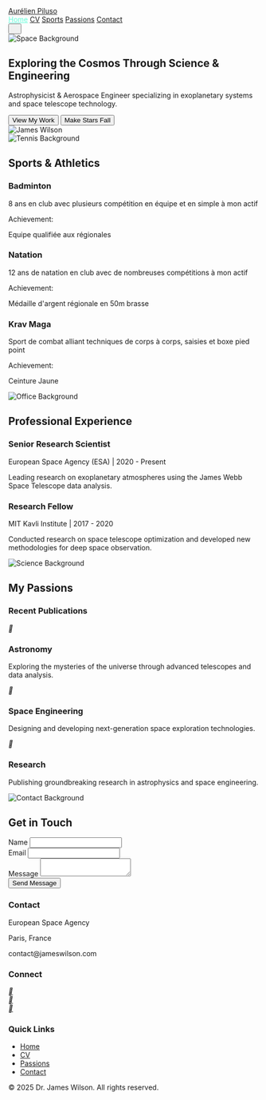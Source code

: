 <!DOCTYPE html>
<html lang="en">
<head>
<meta charset="UTF-8">
<meta name="viewport" content="width=device-width, initial-scale=1.0">
<title>Dr. James Wilson - Astrophysicist & Engineer</title>
<script src="https://cdn.tailwindcss.com"></script>
<script>
tailwind.config = {
theme: {
extend: {
colors: {
primary: '#0A192F',
secondary: '#64FFDA'
},
borderRadius: {
'none': '0px',
'sm': '4px',
DEFAULT: '8px',
'md': '12px',
'lg': '16px',
'xl': '20px',
'2xl': '24px',
'3xl': '32px',
'full': '9999px',
'button': '8px'
}
}
}
}
</script>
<link rel="preconnect" href="https://fonts.googleapis.com">
<link rel="preconnect" href="https://fonts.gstatic.com" crossorigin>
<link href="https://fonts.googleapis.com/css2?family=Pacifico&family=Playfair+Display:wght@400;500;600;700&family=Montserrat:wght@300;400;500;600;700&display=swap" rel="stylesheet">
<link href="https://cdn.jsdelivr.net/npm/remixicon@4.5.0/fonts/remixicon.css" rel="stylesheet">
<style>
:where([class^="ri-"])::before { content: "\f3c2"; }
.nav-link.active { color: #64FFDA; }
.nav-link:hover { color: #64FFDA; }
.parallax { background-attachment: fixed; }
</style>
</head>
<body class="bg-primary text-gray-100 min-h-screen">
<nav class="fixed w-full z-50 bg-black/95 backdrop-blur-sm border-b border-gray-800">
<div class="container mx-auto px-6 py-4">
<div class="flex items-center justify-between">
<a href="#" class="text-2xl font-['Roboto'] text-secondary">Aurélien Piluso</a>
<div class="hidden md:flex space-x-8">
<a href="#home" class="nav-link active">Home</a>
<a href="#cv" class="nav-link">CV</a>
<a href="#sports" class="nav-link">Sports</a>
<a href="#passions" class="nav-link">Passions</a>
<a href="#contact" class="nav-link">Contact</a>
</div>
<button class="md:hidden w-10 h-10 flex items-center justify-center">
<i class="ri-menu-line text-2xl"></i>
</button>
</div>
</div>
</nav>
<section id="home" class="min-h-screen relative overflow-hidden">
<div class="absolute inset-0 z-0">
<img src="https://public.readdy.ai/ai/img_res/7c522a0f022742ca044c9ec89ec4a756.jpg" class="w-full h-full object-cover object-center" alt="Space Background">
<div class="absolute inset-0 bg-primary/70"></div>
</div>
<div class="container mx-auto px-6 relative z-10 pt-32">
<div class="grid md:grid-cols-2 gap-12 items-center min-h-[calc(100vh-8rem)]">
<div>
<h1 class="text-5xl font-bold mb-6 font-['Playfair_Display']">Exploring the Cosmos Through Science & Engineering</h1>
<p class="text-xl text-gray-300 mb-8">Astrophysicist & Aerospace Engineer specializing in exoplanetary systems and space telescope technology.</p>
<div class="flex gap-4">
<button class="bg-secondary text-primary px-8 py-3 rounded-button font-semibold hover:bg-opacity-90 transition-all cursor-pointer">View My Work</button>
<button onclick="createStars()" class="border-2 border-secondary text-secondary px-8 py-3 rounded-button font-semibold hover:bg-secondary/10 transition-all cursor-pointer">Make Stars Fall</button>
</div>
</div>
<div class="flex justify-center">
<div class="relative w-80 h-80 rounded-full overflow-hidden border-4 border-secondary transform transition-all duration-300 hover:scale-110 hover:border-white hover:shadow-2xl hover:shadow-secondary/50">
<img src="https://public.readdy.ai/ai/img_res/510fa972c363e4b752a17023d831af20.jpg" class="w-full h-full object-cover" alt="James Wilson">
</div>
</div>
</div>
</div>

</section>
<section id="sports" class="py-20 relative overflow-hidden">
<div class="absolute inset-0 z-0">
<img src="https://public.readdy.ai/ai/img_res/9cec60491ec11ed58bbd83f3a6180d25.jpg" class="w-full h-full object-cover object-center" alt="Tennis Background">
<div class="absolute inset-0 bg-black/50"></div>
</div>
<div class="container mx-auto px-6 relative z-10">

<h2 class="text-4xl font-bold text-white mb-12 text-center font-['Playfair_Display']">Sports & Athletics</h2>
<div class="grid md:grid-cols-3 gap-8">

<div class="bg-white/10 backdrop-blur-sm rounded-lg p-8 border border-white/20 transform transition-all duration-300 hover:scale-105 hover:bg-white/20 hover:border-secondary">
<h3 class="text-2xl font-bold text-white mb-4 font-['Playfair_Display']">Badminton</h3>
<p class="text-gray-200">8 ans en club avec plusieurs compétition en équipe et en simple à mon actif</p>
<div class="mt-6">
<span class="text-secondary">Achievement:</span>
<p class="text-gray-300 mt-2">Equipe qualifiée aux régionales</p>
</div>
</div>

<div class="bg-white/10 backdrop-blur-sm rounded-lg p-8 border border-white/20 transform transition-all duration-300 hover:scale-105 hover:bg-white/20 hover:border-secondary">
<h3 class="text-2xl font-bold text-white mb-4 font-['Playfair_Display']">Natation</h3>
<p class="text-gray-200">12 ans de natation en club avec de nombreuses compétitions à mon actif</p>
<div class="mt-6">
<span class="text-secondary">Achievement:</span>
<p class="text-gray-300 mt-2">Médaille d'argent régionale en 50m brasse</p>
</div>
</div>

<div class="bg-white/10 backdrop-blur-sm rounded-lg p-8 border border-white/20 transform transition-all duration-300 hover:scale-105 hover:bg-white/20 hover:border-secondary">
<h3 class="text-2xl font-bold text-white mb-4 font-['Playfair_Display']">Krav Maga</h3>
<p class="text-gray-200">Sport de combat alliant techniques de corps à corps, saisies et boxe pied point</p>
<span class="text-secondary">Achievement:</span>
<p class="text-gray-300 mt-2">Ceinture Jaune</p>
</div>
</div>
</div>
</div>
</section>
<section id="cv" class="py-20 relative">
<div class="absolute inset-0 z-0">
<img src="https://public.readdy.ai/ai/img_res/e36048b9654687dcad0fd238b6599436.jpg" class="w-full h-full object-cover object-center" alt="Office Background">
<div class="absolute inset-0 bg-gray-50/95"></div>
</div>
<div class="relative z-10">
<div class="container mx-auto px-6">
<h2 class="text-4xl font-bold text-primary mb-12 text-center">Professional Experience</h2>
<div class="max-w-4xl mx-auto">
<div class="relative border-l-4 border-primary pl-8 pb-8">
<div class="absolute w-4 h-4 bg-secondary rounded-full -left-2 mt-2"></div>
<div class="mb-8">
<h3 class="text-2xl font-bold text-primary">Senior Research Scientist</h3>
<p class="text-gray-600">European Space Agency (ESA) | 2020 - Present</p>
<p class="mt-4 text-gray-700">Leading research on exoplanetary atmospheres using the James Webb Space Telescope data analysis.</p>
</div>
</div>
<div class="relative border-l-4 border-primary pl-8 pb-8">
<div class="absolute w-4 h-4 bg-secondary rounded-full -left-2 mt-2"></div>
<div class="mb-8">
<h3 class="text-2xl font-bold text-primary">Research Fellow</h3>
<p class="text-gray-600">MIT Kavli Institute | 2017 - 2020</p>
<p class="mt-4 text-gray-700">Conducted research on space telescope optimization and developed new methodologies for deep space observation.</p>
</div>
</div>
</div>
</div>
</section>
<section id="passions" class="py-20 relative">
<div class="absolute inset-0 z-0">
<img src="https://public.readdy.ai/ai/img_res/b461149a0ed8936977cc4da9275ddf77.jpg" class="w-full h-full object-cover object-center" alt="Science Background">
<div class="absolute inset-0 bg-white/95"></div>
</div>
<div class="relative z-10">
<div class="container mx-auto px-6">
<h2 class="text-4xl font-bold text-primary mb-12 text-center">My Passions</h2>
<div class="mb-16">
<h3 class="text-2xl font-bold text-primary mb-8 text-center">Recent Publications</h3>
<div class="publication-wheel relative w-[800px] h-[800px] mx-auto">
<div class="absolute inset-0 rounded-full border-4 border-dashed border-secondary/30"></div>
</div>
</div>
<div class="grid md:grid-cols-3 gap-8">
<div class="bg-gray-50 rounded-lg p-6 shadow-lg">
<div class="w-12 h-12 flex items-center justify-center mb-4">
<i class="ri-telescope-line text-3xl text-secondary"></i>
</div>
<h3 class="text-xl font-bold text-primary mb-4">Astronomy</h3>
<p class="text-gray-700">Exploring the mysteries of the universe through advanced telescopes and data analysis.</p>
</div>
<div class="bg-gray-50 rounded-lg p-6 shadow-lg">
<div class="w-12 h-12 flex items-center justify-center mb-4">
<i class="ri-rocket-line text-3xl text-secondary"></i>
</div>
<h3 class="text-xl font-bold text-primary mb-4">Space Engineering</h3>
<p class="text-gray-700">Designing and developing next-generation space exploration technologies.</p>
</div>
<div class="bg-gray-50 rounded-lg p-6 shadow-lg">
<div class="w-12 h-12 flex items-center justify-center mb-4">
<i class="ri-book-open-line text-3xl text-secondary"></i>
</div>
<h3 class="text-xl font-bold text-primary mb-4">Research</h3>
<p class="text-gray-700">Publishing groundbreaking research in astrophysics and space engineering.</p>
</div>
</div>
</div>
</section>
<section id="contact" class="py-20 relative">
<div class="absolute inset-0 z-0">
<img src="https://public.readdy.ai/ai/img_res/3f215713f02f53cda8c5e106d2ad9c24.jpg" class="w-full h-full object-cover object-center" alt="Contact Background">
<div class="absolute inset-0 bg-gray-50/95"></div>
</div>
<div class="relative z-10">
<div class="container mx-auto px-6">
<h2 class="text-4xl font-bold text-primary mb-12 text-center">Get in Touch</h2>
<div class="max-w-2xl mx-auto">
<form class="space-y-6">
<div>
<label class="block text-gray-700 mb-2">Name</label>
<input type="text" class="w-full px-4 py-2 rounded-button border border-gray-300 focus:border-secondary focus:outline-none" required>
</div>
<div>
<label class="block text-gray-700 mb-2">Email</label>
<input type="email" class="w-full px-4 py-2 rounded-button border border-gray-300 focus:border-secondary focus:outline-none" required>
</div>
<div>
<label class="block text-gray-700 mb-2">Message</label>
<textarea class="w-full px-4 py-2 rounded-button border border-gray-300 focus:border-secondary focus:outline-none h-32" required></textarea>
</div>
<button type="submit" class="w-full bg-primary text-white px-6 py-3 rounded-button hover:bg-opacity-90 transition-all cursor-pointer">Send Message</button>
</form>
</div>
</div>
</div>
</section>
<footer class="bg-primary text-white py-12">
<div class="container mx-auto px-6">
<div class="grid md:grid-cols-3 gap-8">
<div>
<h3 class="text-xl font-bold mb-4">Contact</h3>
<p class="mb-2">European Space Agency</p>
<p class="mb-2">Paris, France</p>
<p>contact@jameswilson.com</p>
</div>
<div>
<h3 class="text-xl font-bold mb-4">Connect</h3>
<div class="flex space-x-4">
<a href="#" class="hover:text-secondary">
<div class="w-8 h-8 flex items-center justify-center">
<i class="ri-linkedin-fill"></i>
</div>
</a>
<a href="#" class="hover:text-secondary">
<div class="w-8 h-8 flex items-center justify-center">
<i class="ri-twitter-fill"></i>
</div>
</a>
<a href="#" class="hover:text-secondary">
<div class="w-8 h-8 flex items-center justify-center">
<i class="ri-github-fill"></i>
</div>
</a>
</div>
</div>
<div>
<h3 class="text-xl font-bold mb-4">Quick Links</h3>
<ul class="space-y-2">
<li><a href="#home" class="hover:text-secondary">Home</a></li>
<li><a href="#cv" class="hover:text-secondary">CV</a></li>
<li><a href="#passions" class="hover:text-secondary">Passions</a></li>
<li><a href="#contact" class="hover:text-secondary">Contact</a></li>
</ul>
</div>
</div>
<div class="mt-12 pt-8 border-t border-gray-700 text-center">
<p>&copy; 2025 Dr. James Wilson. All rights reserved.</p>
</div>
</div>
</footer>
<style>
.publication-wheel {
transform-style: preserve-3d;
perspective: 1000px;
}
.publication-wheel > div {
backface-visibility: hidden;
transition: transform 0.3s ease;
}
.publication-wheel > div:hover {
transform: translateZ(30px) scale(1.1);
box-shadow: 0 10px 30px rgba(100, 255, 218, 0.2);
border-color: #64FFDA;
}
.star {
position: fixed;
top: -20px;
color: white;
animation: fall linear forwards;
}
@keyframes fall {
0% {
transform: translateY(0) scale(1);
opacity: 1;
}
100% {
transform: translateY(120vh) scale(0);
opacity: 0;
}
}
</style>
<script>
const publications = [
{
title: "Quantum Entanglement in Exoplanetary Atmospheres",
journal: "Nature Astronomy",
year: 2025,
pdf: "#"
},
{
title: "New Methods for Deep Space Telescope Calibration",
journal: "Astrophysical Journal",
year: 2024,
pdf: "#"
},
{
title: "Dark Matter Distribution in Galaxy Clusters",
journal: "Monthly Notices of the Royal Astronomical Society",
year: 2024,
pdf: "#"
},
{
title: "Advanced Algorithms for Exoplanet Detection",
journal: "Science",
year: 2023,
pdf: "#"
},
{
title: "Space Telescope Engineering Innovations",
journal: "Astronomy & Astrophysics",
year: 2023,
pdf: "#"
},
{
title: "Gravitational Wave Detection Methods",
journal: "Physical Review Letters",
year: 2023,
pdf: "#"
}
];
function initPublicationWheel() {
const wheel = document.querySelector('.publication-wheel');
const radius = 350;
const totalPublications = publications.length;
publications.forEach((pub, index) => {
const angle = (index / totalPublications) * 2 * Math.PI;
const x = radius * Math.cos(angle) + radius;
const y = radius * Math.sin(angle) + radius;
const pubElement = document.createElement('div');
pubElement.className = 'absolute transform -translate-x-1/2 -translate-y-1/2 w-64 bg-white p-4 rounded-lg shadow-lg cursor-pointer transition-all duration-300 hover:scale-105 hover:shadow-xl border border-gray-200';
pubElement.style.left = `${x}px`;
pubElement.style.top = `${y}px`;
pubElement.innerHTML = `
<h4 class="text-primary font-bold mb-2 line-clamp-2">${pub.title}</h4>
<p class="text-gray-600 text-sm">${pub.journal}</p>
<p class="text-gray-500 text-sm">${pub.year}</p>
<div class="mt-2 flex items-center text-secondary hover:text-primary">
<i class="ri-file-pdf-line mr-1"></i>
<span class="text-sm">View PDF</span>
</div>
`;
pubElement.addEventListener('click', () => {
const modal = document.createElement('div');
modal.className = 'fixed inset-0 bg-black/50 flex items-center justify-center z-50';
modal.innerHTML = `
<div class="bg-white rounded-lg p-6 max-w-lg w-full mx-4">
<div class="flex justify-between items-start mb-4">
<h3 class="text-xl font-bold text-primary">${pub.title}</h3>
<button class="text-gray-500 hover:text-gray-700">
<i class="ri-close-line text-2xl"></i>
</button>
</div>
<div class="mb-4">
<p class="text-gray-600">${pub.journal} (${pub.year})</p>
</div>
<div class="text-center">
<p class="text-gray-500 mb-4">PDF version will open in a new tab</p>
<button class="bg-secondary text-primary px-6 py-2 rounded-button hover:bg-opacity-90 transition-all">
Download PDF
</button>
</div>
</div>
`;
document.body.appendChild(modal);
modal.querySelector('button').addEventListener('click', () => {
modal.remove();
});
});
wheel.appendChild(pubElement);
});
}
function createStars() {
const starIcons = ['ri-star-line', 'ri-star-smile-line', 'ri-star-half-line'];
for(let i = 0; i < 50; i++) {
setTimeout(() => {
const star = document.createElement('i');
star.className = `star ${starIcons[Math.floor(Math.random() * starIcons.length)]}`;
star.style.left = Math.random() * window.innerWidth + 'px';
star.style.fontSize = Math.random() * 10 + 15 + 'px';
star.style.animation = `fall ${Math.random() * 2 + 2}s ease-in`;
document.body.appendChild(star);
star.addEventListener('animationend', () => {
star.remove();
});
}, i * 100);
}
}
document.addEventListener('DOMContentLoaded', function() {
initPublicationWheel();
const navLinks = document.querySelectorAll('.nav-link');
const sections = document.querySelectorAll('section');
function updateActiveLink() {
let current = '';
sections.forEach(section => {
const sectionTop = section.offsetTop;
if (window.scrollY >= sectionTop - 100) {
current = section.getAttribute('id');
}
});
navLinks.forEach(link => {
link.classList.remove('active');
if (link.getAttribute('href').slice(1) === current) {
link.classList.add('active');
}
});
}
window.addEventListener('scroll', updateActiveLink);
const form = document.querySelector('form');
form.addEventListener('submit', function(e) {
e.preventDefault();
const formData = new FormData(form);
console.log('Form submitted:', Object.fromEntries(formData));
form.reset();
});
});
</script>
</body>
</html>

